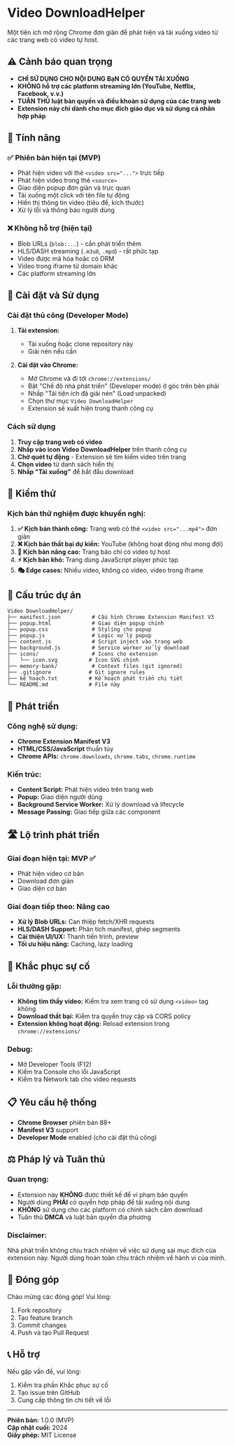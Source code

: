 # Video DownloadHelper

Một tiện ích mở rộng Chrome đơn giản để phát hiện và tải xuống video từ các trang web có video tự host.

## ⚠️ Cảnh báo quan trọng

- **CHỈ SỬ DỤNG CHO NỘI DUNG BạN CÓ QUYỀN TẢI XUỐNG**
- **KHÔNG hỗ trợ các platform streaming lớn (YouTube, Netflix, Facebook, v.v.)**
- **TUÂN THỦ luật bản quyền và điều khoản sử dụng của các trang web**
- **Extension này chỉ dành cho mục đích giáo dục và sử dụng cá nhân hợp pháp**

## 🎯 Tính năng

### ✅ Phiên bản hiện tại (MVP)
- Phát hiện video với thẻ `<video src="...">` trực tiếp
- Phát hiện video trong thẻ `<source>` 
- Giao diện popup đơn giản và trực quan
- Tải xuống một click với tên file tự động
- Hiển thị thông tin video (tiêu đề, kích thước)
- Xử lý lỗi và thông báo người dùng

### ❌ Không hỗ trợ (hiện tại)
- Blob URLs (`blob:...`) - cần phát triển thêm
- HLS/DASH streaming (`.m3u8`, `.mpd`) - rất phức tạp
- Video được mã hóa hoặc có DRM
- Video trong iframe từ domain khác
- Các platform streaming lớn

## 🚀 Cài đặt và Sử dụng

### Cài đặt thủ công (Developer Mode)

1. **Tải extension:**
   - Tải xuống hoặc clone repository này
   - Giải nén nếu cần

2. **Cài đặt vào Chrome:**
   - Mở Chrome và đi tới `chrome://extensions/`
   - Bật "Chế độ nhà phát triển" (Developer mode) ở góc trên bên phải
   - Nhấp "Tải tiện ích đã giải nén" (Load unpacked)
   - Chọn thư mục `Video DownloadHelper`
   - Extension sẽ xuất hiện trong thanh công cụ

### Cách sử dụng

1. **Truy cập trang web có video**
2. **Nhấp vào icon Video DownloadHelper** trên thanh công cụ
3. **Chờ quét tự động** - Extension sẽ tìm kiếm video trên trang
4. **Chọn video** từ danh sách hiển thị
5. **Nhấp "Tải xuống"** để bắt đầu download

## 🧪 Kiểm thử

### Kịch bản thử nghiệm được khuyến nghị:

1. **✅ Kịch bản thành công:** Trang web có thẻ `<video src="...mp4">` đơn giản
2. **❌ Kịch bản thất bại dự kiến:** YouTube (không hoạt động như mong đợi)
3. **🔄 Kịch bản nâng cao:** Trang báo chí có video tự host
4. **⚡ Kịch bản khó:** Trang dùng JavaScript player phức tạp
5. **🎭 Edge cases:** Nhiều video, không có video, video trong iframe

## 📁 Cấu trúc dự án

```
Video DownloadHelper/
├── manifest.json          # Cấu hình Chrome Extension Manifest V3
├── popup.html             # Giao diện popup chính
├── popup.css              # Styling cho popup
├── popup.js               # Logic xử lý popup
├── content.js             # Script inject vào trang web
├── background.js          # Service worker xử lý download
├── icons/                 # Icons cho extension
│   └── icon.svg          # Icon SVG chính
├── memory-bank/           # Context files (git ignored)
├── .gitignore            # Git ignore rules
├── kế hoạch.txt          # Kế hoạch phát triển chi tiết
└── README.md             # File này
```

## 🔧 Phát triển

### Công nghệ sử dụng:
- **Chrome Extension Manifest V3**
- **HTML/CSS/JavaScript** thuần túy
- **Chrome APIs:** `chrome.downloads`, `chrome.tabs`, `chrome.runtime`

### Kiến trúc:
- **Content Script:** Phát hiện video trên trang web
- **Popup:** Giao diện người dùng
- **Background Service Worker:** Xử lý download và lifecycle
- **Message Passing:** Giao tiếp giữa các component

## 🛣️ Lộ trình phát triển

### Giai đoạn hiện tại: MVP ✅
- Phát hiện video cơ bản
- Download đơn giản
- Giao diện cơ bản

### Giai đoạn tiếp theo: Nâng cao
- **Xử lý Blob URLs:** Can thiệp fetch/XHR requests
- **HLS/DASH Support:** Phân tích manifest, ghép segments
- **Cải thiện UI/UX:** Thanh tiến trình, preview
- **Tối ưu hiệu năng:** Caching, lazy loading

## 🐛 Khắc phục sự cố

### Lỗi thường gặp:
- **Không tìm thấy video:** Kiểm tra xem trang có sử dụng `<video>` tag không
- **Download thất bại:** Kiểm tra quyền truy cập và CORS policy
- **Extension không hoạt động:** Reload extension trong `chrome://extensions/`

### Debug:
- Mở Developer Tools (F12)
- Kiểm tra Console cho lỗi JavaScript
- Kiểm tra Network tab cho video requests

## 📋 Yêu cầu hệ thống

- **Chrome Browser** phiên bản 88+
- **Manifest V3** support
- **Developer Mode** enabled (cho cài đặt thủ công)

## ⚖️ Pháp lý và Tuân thủ

### Quan trọng:
- Extension này **KHÔNG** được thiết kế để vi phạm bản quyền
- Người dùng **PHẢI** có quyền hợp pháp để tải xuống nội dung
- **KHÔNG** sử dụng cho các platform có chính sách cấm download
- Tuân thủ **DMCA** và luật bản quyền địa phương

### Disclaimer:
Nhà phát triển không chịu trách nhiệm về việc sử dụng sai mục đích của extension này. Người dùng hoàn toàn chịu trách nhiệm về hành vi của mình.

## 🤝 Đóng góp

Chào mừng các đóng góp! Vui lòng:
1. Fork repository
2. Tạo feature branch
3. Commit changes
4. Push và tạo Pull Request

## 📞 Hỗ trợ

Nếu gặp vấn đề, vui lòng:
1. Kiểm tra phần Khắc phục sự cố
2. Tạo issue trên GitHub
3. Cung cấp thông tin chi tiết về lỗi

---

**Phiên bản:** 1.0.0 (MVP)  
**Cập nhật cuối:** 2024  
**Giấy phép:** MIT License